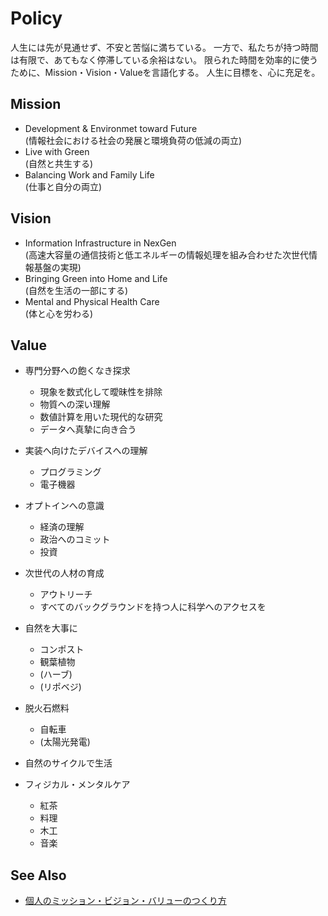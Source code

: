 # Policy
人生には先が見通せず、不安と苦悩に満ちている。
一方で、私たちが持つ時間は有限で、あてもなく停滞している余裕はない。
限られた時間を効率的に使うために、Mission・Vision・Valueを言語化する。
人生に目標を、心に充足を。

## Mission
* Development & Environmet toward Future </br>
  (情報社会における社会の発展と環境負荷の低減の両立)
* Live with Green </br>
  (自然と共生する)
* Balancing Work and Family Life </br>
  (仕事と自分の両立)

## Vision
* Information Infrastructure in NexGen </br>
  (高速大容量の通信技術と低エネルギーの情報処理を組み合わせた次世代情報基盤の実現)
* Bringing Green into Home and Life </br>
  (自然を生活の一部にする)
* Mental and Physical Health Care </br>
  (体と心を労わる)

## Value
- 専門分野への飽くなき探求
    * 現象を数式化して曖昧性を排除
    * 物質への深い理解
    * 数値計算を用いた現代的な研究
    * データへ真摯に向き合う
- 実装へ向けたデバイスへの理解
    * プログラミング
    * 電子機器
- オプトインへの意識
    * 経済の理解
    * 政治へのコミット
    * 投資
- 次世代の人材の育成
    * アウトリーチ
    * すべてのバックグラウンドを持つ人に科学へのアクセスを

- 自然を大事に
    * コンポスト
    * 観葉植物
    * (ハーブ)
    * (リポベジ)
- 脱火石燃料
     * 自転車
     * (太陽光発電)
- 自然のサイクルで生活

- フィジカル・メンタルケア
    * 紅茶
    * 料理
    * 木工
    * 音楽

## See Also
* [個人のミッション・ビジョン・バリューのつくり方](https://media.bizmake.jp/method/personal-mvv/)